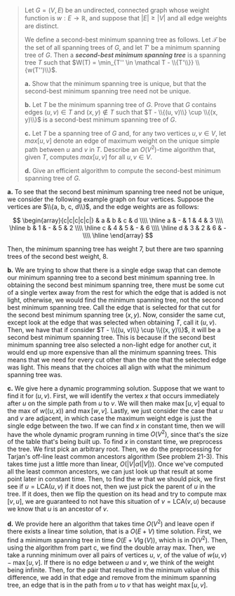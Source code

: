 > Let $G = (V, E)$ be an undirected, connected graph whose weight function is $w: E \rightarrow \mathbb R$, and suppose that $|E| \ge |V|$ and all edge weights are distinct.
>
> We define a second-best minimum spanning tree as follows. Let $\mathcal T$ be the set of all spanning trees of $G$, and let $T'$ be a minimum spanning tree of $G$. Then a **_second-best minimum spanning tree_** is a spanning tree $T$ such that $W(T) = \min_{T'' \in \mathcal T - \\{T'\\}} \\{w(T'')\\}$.
>
> **a.** Show that the minimum spanning tree is unique, but that the second-best minimum spanning tree need not be unique.
>
> **b.** Let $T$ be the minimum spanning tree of $G$. Prove that $G$ contains edges $(u, v) \in T$ and $(x, y) \notin T$ such that $T - \\{(u, v)\\} \cup \\{(x, y)\\}$ is a second-best minimum spanning tree of $G$.
>
> **c.** Let $T$ be a spanning tree of $G$ and, for any two vertices $u, v \in V$, let $max[u, v]$ denote an edge of maximum weight on the unique simple path between $u$ and $v$ in $T$. Describe an $O(V^2)$-time algorithm that, given $T$, computes $max[u, v]$ for all $u, v \in V$.
>
> **d.** Give an efficient algorithm to compute the second-best minimum spanning tree of $G$.

**a.** To see that the second best minimum spanning tree need not be unique, we consider the following example graph on four vertices. Suppose the vertices are $\\{a, b, c, d\\}$, and the edge weights are as follows:

$$
\begin{array}{c|c|c|c|c|}
  & a & b & c & d \\\\
\hline
a & - & 1 & 4 & 3 \\\\
\hline
b & 1 & - & 5 & 2 \\\\
\hline
c & 4 & 5 & - & 6 \\\\
\hline
d & 3 & 2 & 6 & - \\\\
\hline
\end{array}
$$

Then, the minimum spanning tree has weight $7$, but there are two spanning trees of the second best weight, $8$.

**b.** We are trying to show that there is a single edge swap that can demote our minimum spanning tree to a second best minimum spanning tree. In obtaining the second best minimum spanning tree, there must be some cut of a single vertex away from the rest for which the edge that is added is not light, otherwise, we would find the minimum spanning tree, not the second best minimum spanning tree. Call the edge that is selected for that cut for the second best minimum spanning tree $(x, y)$. Now, consider the same cut, except look at the edge that was selected when obtaining $T$, call it $(u, v)$. Then, we have that if consider $T - \\{(u, v)\\} \cup \\{(x, y)\\}$, it will be a second best minimum spanning tree. This is because if the second best minimum spanning tree also selected a non-light edge for another cut, it would end up more expensive than all the minimum spanning trees. This means that we need for every cut other than the one that the selected edge was light. This means that the choices all align with what the minimum spanning tree was.

**c.** We give here a dynamic programming solution. Suppose that we want to find it for $(u, v)$. First, we will identify the vertex $x$ that occurs immediately after $u$ on the simple path from $u$ to $v$. We will then make $\max[u, v]$ equal to the max of $w((u, x))$ and $\max[w, v]$. Lastly, we just consider the case that $u$ and $v$ are adjacent, in which case the maximum weight edge is just the single edge between the two. If we can find $x$ in constant time, then we will have the whole dynamic program running in time $O(V^2)$, since that's the size of the table that's being built up. To find $x$ in constant time, we preprocess the tree. We first pick an arbitrary root. Then, we do the preprocessing for Tarjan's off-line least common ancestors algorithm (See problem 21-3). This takes time just a little more than linear, $O(|V|\alpha(|V|))$. Once we've computed all the least common ancestors, we can just look up that result at some point later in constant time. Then, to find the $w$ that we should pick, we first see if $u = \text{LCA}(u, v)$ if it does not, then we just pick the parent of $u$ in the tree. If it does, then we flip the question on its head and try to compute $\max[v, u]$, we are guaranteed to not have this situation of $v = \text{LCA}(v, u)$ because we know that $u$ is an ancestor of $v$.

**d.** We provide here an algorithm that takes time $O(V^2)$ and leave open if there exists a linear time solution, that is a $O(E + V)$ time solution. First, we find a minimum spanning tree in time $O(E + V \lg(V))$, which is in $O(V^2)$. Then, using the algorithm from part c, we find the double array max. Then, we take a running minimum over all pairs of vertices $u$, $v$, of the value of $w(u, v) - \max[u, v]$. If there is no edge between $u$ and $v$, we think of the weight being infinite. Then, for the pair that resulted in the minimum value of this difference, we add in that edge and remove from the minimum spanning tree, an edge that is in the path from $u$ to $v$ that has weight $\max[u, v]$.
